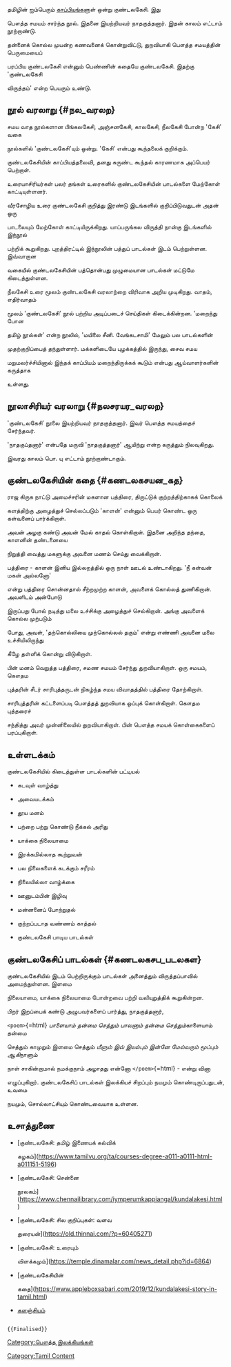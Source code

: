 தமிழின் ஐம்பெரும் [காப்பியங்கள](காப்பியங்கள் "wikilink")ுள் ஒன்று குண்டலகேசி. இது
பௌத்த சமயம் சார்ந்த நூல். இதனை இயற்றியவர் நாதகுத்தனார். இதன் காலம் எட்டாம் நூற்றாண்டு.
தன்னைக் கொல்ல முயன்ற கணவனைக் கொன்றுவிட்டு, துறவியாகி பௌத்த சமயத்தின் பெருமையைப்
பரப்பிய குண்டலகேசி என்னும் பெண்ணின் கதையே குண்டலகேசி. இதற்கு \'குண்டலகேசி
விருத்தம்\' என்ற பெயரும் உண்டு.

## நூல் வரலாறு {#நல_வரலற}

சமய வாத நூல்களான பிங்கலகேசி, அஞ்சனகேசி, காலகேசி, நீலகேசி போன்ற \'கேசி' வகை
நூல்களில் \'குண்டலகேசி'யும் ஒன்று. \'கேசி' என்பது கூந்தலைக் குறிக்கும்.
குண்டலகேசியின் காப்பியத்தலைவி, தனது சுருண்ட கூந்தல் காரணமாக அப்பெயர் பெற்றாள்.

உரையாசிரியர்கள் பலர் தங்கள் உரைகளில் குண்டலகேசியின் பாடல்களை மேற்கோள் காட்டியுள்ளனர்.
வீரசோழிய உரை குண்டலகேசி குறித்து இரண்டு இடங்களில் குறிப்பிடுவதுடன் அதன் ஒரு
பாடலையும் மேற்கோள் காட்டியிருக்கிறது. யாப்பருங்கல விருத்தி நான்கு இடங்களில் இந்நூல்
பற்றிக் கூறுகிறது. புறத்திரட்டில் இந்நூலின் பத்துப் பாடல்கள் இடம் பெற்றுள்ளன. இவ்வாறான
வகையில் குண்டலகேசியின் பத்தொன்பது முழுமையான பாடல்கள் மட்டுமே கிடைத்துள்ளன.

நீலகேசி உரை மூலம் குண்டலகேசி வரலாற்றை விரிவாக அறிய முடிகிறது. வாதம், எதிர்வாதம்
மூலம் \'குண்டலகேசி' நூல் பற்றிய அடிப்படைச் செய்திகள் கிடைக்கின்றன. \'மறைந்து போன
தமிழ் நூல்கள்' என்ற நூலில், \'மயிலை சீனி. வேங்கடசாமி' மேலும் பல பாடல்களின்
முதற்குறிப்பைத் தந்துள்ளார். மக்களிடையே புழக்கத்தில் இருந்து, சைவ சமய
மறுமலர்ச்சியினால் இந்தக் காப்பியம் மறைந்திருக்கக் கூடும் என்பது ஆய்வாளர்களின் கருத்தாக
உள்ளது.

## நூலாசிரியர் வரலாறு {#நலசரயர_வரலற}

'குண்டலகேசி' நூலை இயற்றியவர் நாதகுத்தனார். இவர் பௌத்த சமயத்தைச் சேர்ந்தவர்.
\'நாதகுப்தனார்' என்பதே மருவி 'நாதகுத்தனார்' ஆயிற்று என்ற கருத்தும் நிலவுகிறது.
இவரது காலம் பொ. யு எட்டாம் நூற்றாண்டாகும்.

## குண்டலகேசியின் கதை {#கணடலகசயன_கத}

ராஜ கிருக நாட்டு அமைச்சரின் மகளான பத்திரை, திருட்டுக் குற்றத்திற்காகக் கொலைக்
களத்திற்கு அழைத்துச் செல்லப்படும் 'காளன்' என்னும் பெயர் கொண்ட ஒரு கள்வனைப் பார்க்கிறாள்.
அவன் அழகு கண்டு அவன் மேல் காதல் கொள்கிறாள். இதனை அறிந்த தந்தை, காளனின் தண்டனையை
நிறுத்தி வைத்து மகளுக்கு அவனை மணம் செய்து வைக்கிறான்.

பத்திரை - காளன் இனிய இல்லறத்தில் ஒரு நாள் ஊடல் உண்டாகிறது. \'நீ கள்வன் மகன் அல்லனோ'
என்று பத்திரை சொன்னதால் சீற்றமுற்ற காளன், அவளைக் கொல்லத் துணிகிறான். அவளிடம் அன்போடு
இருப்பது போல் நடித்து மலை உச்சிக்கு அழைத்துச் செல்கிறான். அங்கு அவளைக் கொல்ல முற்படும்
போது, அவள், \'தற்கொல்லியை முற்கொல்லல் தகும்' என்று எண்ணி அவனை மலை உச்சியிலிருந்து
கீழே தள்ளிக் கொன்று விடுகிறாள்.

பின் மனம் வெறுத்த பத்திரை, சமண சமயம் சேர்ந்து துறவியாகிறாள். ஒரு சமயம், கௌதம
புத்தரின் சீடர் சாரிபுத்தருடன் நிகழ்ந்த சமய விவாதத்தில் பத்திரை தோற்கிறாள்.
சாரிபுத்தரின் கட்டளைப்படி பௌத்தத் துறவியாக ஒப்புக் கொள்கிறாள். கௌதம புத்தரைச்
சந்தித்து அவர் முன்னிலையில் துறவியாகிறாள். பின் பௌத்த சமயக் கொள்கைகளைப் பரப்புகிறாள்.

## உள்ளடக்கம்

குண்டலகேசியில் கிடைத்துள்ள பாடல்களின் பட்டியல்

-   கடவுள் வாழ்த்து
-   அவையடக்கம்
-   தூய மனம்
-   பற்றை பற்று கொண்டு நீக்கல் அரிது
-   யாக்கை நிலையாமை
-   இரக்கமில்லாத கூற்றுவன்
-   பல நிலைகளைக் கடக்கும் சரீரம்
-   நிலையில்லா வாழ்க்கை
-   ஊனுடம்பின் இழிவு
-   மன்னனைப் போற்றுதல்
-   குற்றப்படாத வண்ணம் காத்தல்
-   குண்டலகேசி பாடிய பாடல்கள்

## குண்டலகேசிப் பாடல்கள் {#கணடலகசப_படலகள}

குண்டலகேசியில் இடம் பெற்றிருக்கும் பாடல்கள் அனைத்தும் விருத்தப்பாவில் அமைந்துள்ளன. இளமை
நிலையாமை, யாக்கை நிலையாமை போன்றவை பற்றி வலியுறுத்திக் கூறுகின்றன.

பிறர் இறப்பைக் கண்டு அழுபவர்களைப் பார்த்து, நாதகுத்தனார்,

`<poem>`{=html} *பாளையாம் தன்மை செத்தும் பாலனாம் தன்மை செத்தும்*காளையாம் தன்மை
செத்தும் காமுறும் இளமை செத்தும் *மீளும் இவ் இயல்பும் இன்னே மேல்வரும் மூப்பும் ஆகி*நாளும்
நாள் சாகின்றாமால் நமக்குநாம் அழாதது என்னோ `</poem>`{=html} - என்று வினா
எழுப்புகிறார். குண்டலகேசிப் பாடல்கள் இலக்கியச் சிறப்பும் நயமும் கொண்டிருப்பதுடன், உவமை
நயமும், சொல்லாட்சியும் கொண்டவையாக உள்ளன.

## உசாத்துணை

-   [குண்டலகேசி: தமிழ் இணையக் கல்விக்
    கழகம்](https://www.tamilvu.org/ta/courses-degree-a011-a0111-html-a011151-5196)
-   [குண்டலகேசி: சென்னை
    நூலகம்](https://www.chennailibrary.com/iymperumkappiangal/kundalakesi.html)
-   [குண்டலகேசி: சில குறிப்புகள்: வளவ
    துரையன்](https://old.thinnai.com/?p=60405271)
-   [குண்டலகேசி: உரையும்
    விளக்கமும்](https://temple.dinamalar.com/news_detail.php?id=6864)
-   [குண்டலகேசியின்
    கதை](https://www.appleboxsabari.com/2019/12/kundalakesi-story-in-tamil.html)
-   [களஞ்சியம்](https://store.tamillexicon.com/%E0%AE%95%E0%AF%81%E0%AE%A3%E0%AF%8D%E0%AE%9F%E0%AE%B2%E0%AE%95%E0%AF%87%E0%AE%9A%E0%AE%BF/)

```{=mediawiki}
{{Finalised}}
```
[Category:பௌத்த இலக்கியங்கள்](Category:பௌத்த_இலக்கியங்கள் "wikilink")
[Category:Tamil Content](Category:Tamil_Content "wikilink")
